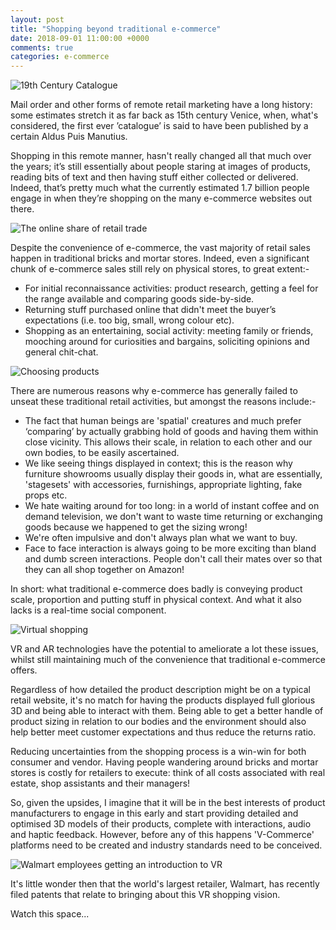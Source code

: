 ```yaml
---
layout: post
title: "Shopping beyond traditional e-commerce"
date: 2018-09-01 11:00:00 +0000
comments: true
categories: e-commerce 
---
```

![19th Century Catalogue](https://i.pinimg.com/originals/4a/1e/7a/4a1e7a9f83be13d470cf8ebf5b854e35.jpg)

Mail order and other forms of remote retail marketing have a long history: some estimates stretch it as far back as 15th century Venice, when, what's considered, the first ever ’catalogue’ is said to have been published by a certain Aldus Puis Manutius.

Shopping in this remote manner, hasn't really changed all that much over the years; it’s still essentially about people staring at images of products, reading bits of text and then having stuff either collected or delivered. Indeed, that’s pretty much what the currently estimated 1.7 billion people engage in when they’re shopping on the many e-commerce websites out there.

![The online share of retail trade](http://www.retailresearch.org/images/pagepics/onlineretail8.jpg)

Despite the convenience of e-commerce, the vast majority of retail sales happen in traditional bricks and mortar stores. Indeed, even a significant chunk of e-commerce sales still rely on physical stores, to great extent:-
- For initial reconnaissance activities: product research, getting a feel for the range available and comparing goods side-by-side.
- Returning stuff purchased online that didn't meet the buyer’s expectations (i.e. too big, small, wrong colour etc).
- Shopping as an entertaining, social activity: meeting family or friends, mooching around for curiosities and bargains, soliciting opinions and general chit-chat.

![Choosing products](https://ecommerceguider.com/wp-content/uploads/2017/10/Product-demand.png)

There are numerous reasons why e-commerce has generally failed to unseat these traditional retail activities, but amongst the reasons include:-
- The fact that human beings are 'spatial' creatures and much prefer ‘comparing’ by actually grabbing hold of goods and having them within close vicinity. This allows their scale, in relation to each other and our own bodies, to be easily ascertained.
- We like seeing things displayed in context; this is the reason why furniture showrooms usually display their goods in, what are essentially, 'stagesets' with accessories, furnishings, appropriate lighting, fake props etc.
- We hate waiting around for too long: in a world of instant coffee and on demand television, we don't want to waste time returning or exchanging goods because we happened to get the sizing wrong! 
- We're often impulsive and don't always plan what we want to buy.
- Face to face interaction is always going to be more exciting than bland and dumb screen interactions. People don't call their mates over so that they can all shop together on Amazon!

In short: what traditional e-commerce does badly is conveying product scale, proportion and putting stuff in physical context. And what it also lacks is a real-time social component.

![Virtual shopping](http://www.goblenstudio.com/wp-content/uploads/2014/10/Comercial_retail_interior_design_11.jpg)

VR and AR technologies have the potential to ameliorate a lot these issues, whilst still maintaining much of the convenience that traditional e-commerce offers. 

Regardless of how detailed the product description might be on a typical retail website, it's no match for having the products displayed full glorious 3D and being able to interact with them. Being able to get a better handle of product sizing in relation to our bodies and the environment should also help better meet customer expectations and thus reduce the returns ratio.

Reducing uncertainties from the shopping process is a win-win for both consumer and vendor. Having people wandering around bricks and mortar stores is costly for retailers to execute: think of all costs associated with real estate, shop assistants and their managers!

So, given the upsides, I imagine that it will be in the best interests of product manufacturers to engage in this early and start providing detailed and optimised 3D models of their products, complete with interactions, audio and haptic feedback. However, before any of this happens 'V-Commerce' platforms need to be created and industry standards need to be conceived.

![Walmart employees getting an introduction to VR](https://cdn.corporate.walmart.com/dims4/WMT/4cb00e6/2147483647/crop/2400x1041%2B0%2B168/resize/1300x564%3E/quality/90/?url=https%3A%2F%2Fcdn.corporate.walmart.com%2Fc9%2Ff6%2F33450e144329b0127c08dafdbe89%2Fimg-9558.jpg)

It's little wonder then that the world's largest retailer, Walmart, has recently filed patents that relate to bringing about this VR shopping vision.

Watch this space...